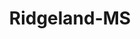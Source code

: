 ---
title: Ridgeland-MS
slug: ridgeland-ms
f_state:
- cms/state/mississippi.md
f_locations:
- cms/payday-loan/a-1-check-cashing-223.md
- cms/payday-loan/a-dollar-cash-advance-394.md
- cms/payday-loan/a-dollar-cash-advance-401.md
- cms/payday-loan/a-1-check-cashing-inc-551.md
- cms/payday-loan/aace-check-advance-inc-764.md
- cms/payday-loan/all-american-check-cashing-3693.md
- cms/payday-loan/all-american-check-exchange-in-3710.md
- cms/payday-loan/bingo-check-cashing-5297.md
- cms/payday-loan/cash-depot-7048.md
- cms/payday-loan/cash-tyme-8894.md
- cms/payday-loan/cash-tyme-8903.md
- cms/payday-loan/cash-usa-8950.md
- cms/payday-loan/check-xpress-14113.md
- cms/payday-loan/checkcare-systems-14195.md
- cms/payday-loan/e-z-check-corp-16290.md
- cms/payday-loan/e-z-check-corporation-16413.md
- cms/payday-loan/p-d-h-k-inc-23375.md
- cms/payday-loan/quick-cash-inc-25060.md
- cms/payday-loan/south-eastern-cash-advance-26552.md
- cms/payday-loan/south-eastern-cash-advance-26556.md
updated-on: '2024-05-30T13:41:28.615Z'
created-on: '2024-05-30T13:41:28.615Z'
published-on: '2024-05-30T13:54:32.469Z'
f_city: Ridgeland
layout: '[city].html'
tags: city
---